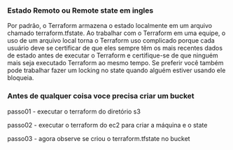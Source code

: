 ### Estado Remoto ou Remote state em ingles

Por padrão, o Terraform armazena o estado localmente em um arquivo chamado terraform.tfstate. Ao trabalhar com o Terraform em uma equipe, o uso de um arquivo local torna o Terraform uso complicado porque cada usuário deve se certificar de que eles sempre têm os mais recentes dados de estado antes de executar o Terraform e certifique-se de que ninguém mais seja executado Terraform ao mesmo tempo. Se preferir você também pode trabalhar fazer um locking no state quando alguém estiver usando ele bloqueia.  


### Antes de qualquer coisa voce precisa criar um bucket
passo01 - executar o terraform do diretório s3

passo02 - executar o terraform do ec2 para criar a máquina e o state

passo03 - agora observe se criou o terraform.tfstate no bucket
